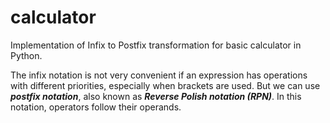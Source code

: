 # calculator
Implementation of Infix to Postfix transformation for basic calculator in Python.

The infix notation is not very convenient if an expression has operations with different priorities, especially when brackets are used. But we can use ***postfix notation***, also known as ***Reverse Polish notation (RPN)***. In this notation, operators follow their operands.
